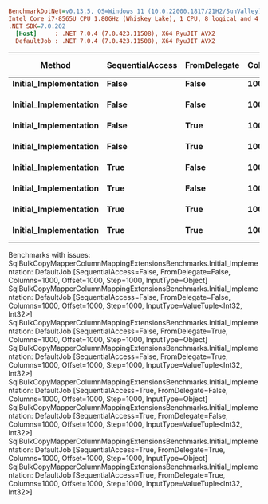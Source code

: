 ``` ini

BenchmarkDotNet=v0.13.5, OS=Windows 11 (10.0.22000.1817/21H2/SunValley)
Intel Core i7-8565U CPU 1.80GHz (Whiskey Lake), 1 CPU, 8 logical and 4 physical cores
.NET SDK=7.0.202
  [Host]     : .NET 7.0.4 (7.0.423.11508), X64 RyuJIT AVX2
  DefaultJob : .NET 7.0.4 (7.0.423.11508), X64 RyuJIT AVX2


```
|                 Method | SequentialAccess | FromDelegate | Columns | Offset | Step |                InputType | Mean | Error | Ratio | RatioSD | Alloc Ratio |
|----------------------- |----------------- |------------- |-------- |------- |----- |------------------------- |-----:|------:|------:|--------:|------------:|
| **Initial_Implementation** |            **False** |        **False** |    **1000** |   **1000** | **1000** |                   **Object** |   **NA** |    **NA** |     **?** |       **?** |           **?** |
|                        |                  |              |         |        |      |                          |      |       |       |         |             |
| **Initial_Implementation** |            **False** |        **False** |    **1000** |   **1000** | **1000** | **ValueTuple&lt;Int32, Int32&gt;** |   **NA** |    **NA** |     **?** |       **?** |           **?** |
|                        |                  |              |         |        |      |                          |      |       |       |         |             |
| **Initial_Implementation** |            **False** |         **True** |    **1000** |   **1000** | **1000** |                   **Object** |   **NA** |    **NA** |     **?** |       **?** |           **?** |
|                        |                  |              |         |        |      |                          |      |       |       |         |             |
| **Initial_Implementation** |            **False** |         **True** |    **1000** |   **1000** | **1000** | **ValueTuple&lt;Int32, Int32&gt;** |   **NA** |    **NA** |     **?** |       **?** |           **?** |
|                        |                  |              |         |        |      |                          |      |       |       |         |             |
| **Initial_Implementation** |             **True** |        **False** |    **1000** |   **1000** | **1000** |                   **Object** |   **NA** |    **NA** |     **?** |       **?** |           **?** |
|                        |                  |              |         |        |      |                          |      |       |       |         |             |
| **Initial_Implementation** |             **True** |        **False** |    **1000** |   **1000** | **1000** | **ValueTuple&lt;Int32, Int32&gt;** |   **NA** |    **NA** |     **?** |       **?** |           **?** |
|                        |                  |              |         |        |      |                          |      |       |       |         |             |
| **Initial_Implementation** |             **True** |         **True** |    **1000** |   **1000** | **1000** |                   **Object** |   **NA** |    **NA** |     **?** |       **?** |           **?** |
|                        |                  |              |         |        |      |                          |      |       |       |         |             |
| **Initial_Implementation** |             **True** |         **True** |    **1000** |   **1000** | **1000** | **ValueTuple&lt;Int32, Int32&gt;** |   **NA** |    **NA** |     **?** |       **?** |           **?** |

Benchmarks with issues:
  SqlBulkCopyMapperColumnMappingExtensionsBenchmarks.Initial_Implementation: DefaultJob [SequentialAccess=False, FromDelegate=False, Columns=1000, Offset=1000, Step=1000, InputType=Object]
  SqlBulkCopyMapperColumnMappingExtensionsBenchmarks.Initial_Implementation: DefaultJob [SequentialAccess=False, FromDelegate=False, Columns=1000, Offset=1000, Step=1000, InputType=ValueTuple<Int32, Int32>]
  SqlBulkCopyMapperColumnMappingExtensionsBenchmarks.Initial_Implementation: DefaultJob [SequentialAccess=False, FromDelegate=True, Columns=1000, Offset=1000, Step=1000, InputType=Object]
  SqlBulkCopyMapperColumnMappingExtensionsBenchmarks.Initial_Implementation: DefaultJob [SequentialAccess=False, FromDelegate=True, Columns=1000, Offset=1000, Step=1000, InputType=ValueTuple<Int32, Int32>]
  SqlBulkCopyMapperColumnMappingExtensionsBenchmarks.Initial_Implementation: DefaultJob [SequentialAccess=True, FromDelegate=False, Columns=1000, Offset=1000, Step=1000, InputType=Object]
  SqlBulkCopyMapperColumnMappingExtensionsBenchmarks.Initial_Implementation: DefaultJob [SequentialAccess=True, FromDelegate=False, Columns=1000, Offset=1000, Step=1000, InputType=ValueTuple<Int32, Int32>]
  SqlBulkCopyMapperColumnMappingExtensionsBenchmarks.Initial_Implementation: DefaultJob [SequentialAccess=True, FromDelegate=True, Columns=1000, Offset=1000, Step=1000, InputType=Object]
  SqlBulkCopyMapperColumnMappingExtensionsBenchmarks.Initial_Implementation: DefaultJob [SequentialAccess=True, FromDelegate=True, Columns=1000, Offset=1000, Step=1000, InputType=ValueTuple<Int32, Int32>]
